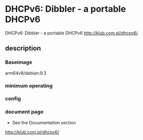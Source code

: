 # DHCPv6: Dibbler - a portable DHCPv6

DHCPv6: Dibbler - a portable DHCPv6 <http://klub.com.pl/dhcpv6/>

## description

### Baseimage

arm64v8/debian:9.3

### minimum operating

### config

### document page

- See the Documentation section

<http://klub.com.pl/dhcpv6/>
